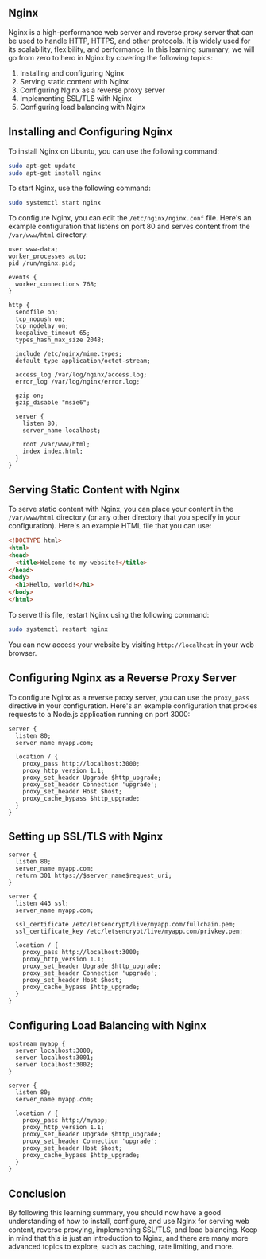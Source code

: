 ## Nginx

Nginx is a high-performance web server and reverse proxy server that can be used to handle HTTP, HTTPS, and other protocols. It is widely used for its scalability, flexibility, and performance. In this learning summary, we will go from zero to hero in Nginx by covering the following topics:

1. Installing and configuring Nginx
2. Serving static content with Nginx
3. Configuring Nginx as a reverse proxy server
4. Implementing SSL/TLS with Nginx
5. Configuring load balancing with Nginx

## Installing and Configuring Nginx

To install Nginx on Ubuntu, you can use the following command:

```bash
sudo apt-get update
sudo apt-get install nginx
```

To start Nginx, use the following command:

```bash
sudo systemctl start nginx
```

To configure Nginx, you can edit the `/etc/nginx/nginx.conf` file. Here's an example configuration that listens on port 80 and serves content from the `/var/www/html` directory:

```nginx
user www-data;
worker_processes auto;
pid /run/nginx.pid;

events {
  worker_connections 768;
}

http {
  sendfile on;
  tcp_nopush on;
  tcp_nodelay on;
  keepalive_timeout 65;
  types_hash_max_size 2048;

  include /etc/nginx/mime.types;
  default_type application/octet-stream;

  access_log /var/log/nginx/access.log;
  error_log /var/log/nginx/error.log;

  gzip on;
  gzip_disable "msie6";

  server {
    listen 80;
    server_name localhost;

    root /var/www/html;
    index index.html;
  }
}
```

## Serving Static Content with Nginx

To serve static content with Nginx, you can place your content in the `/var/www/html` directory (or any other directory that you specify in your configuration). Here's an example HTML file that you can use:

```html
<!DOCTYPE html>
<html>
<head>
  <title>Welcome to my website!</title>
</head>
<body>
  <h1>Hello, world!</h1>
</body>
</html>
```

To serve this file, restart Nginx using the following command:

```bash
sudo systemctl restart nginx
```

You can now access your website by visiting `http://localhost` in your web browser.

## Configuring Nginx as a Reverse Proxy Server

To configure Nginx as a reverse proxy server, you can use the `proxy_pass` directive in your configuration. Here's an example configuration that proxies requests to a Node.js application running on port 3000:

```nginx
server {
  listen 80;
  server_name myapp.com;

  location / {
    proxy_pass http://localhost:3000;
    proxy_http_version 1.1;
    proxy_set_header Upgrade $http_upgrade;
    proxy_set_header Connection 'upgrade';
    proxy_set_header Host $host;
    proxy_cache_bypass $http_upgrade;
  }
}
```

## Setting up SSL/TLS with Nginx

```nginx
server {
  listen 80;
  server_name myapp.com;
  return 301 https://$server_name$request_uri;
}

server {
  listen 443 ssl;
  server_name myapp.com;

  ssl_certificate /etc/letsencrypt/live/myapp.com/fullchain.pem;
  ssl_certificate_key /etc/letsencrypt/live/myapp.com/privkey.pem;

  location / {
    proxy_pass http://localhost:3000;
    proxy_http_version 1.1;
    proxy_set_header Upgrade $http_upgrade;
    proxy_set_header Connection 'upgrade';
    proxy_set_header Host $host;
    proxy_cache_bypass $http_upgrade;
  }
}
```

## Configuring Load Balancing with Nginx

```nginx
upstream myapp {
  server localhost:3000;
  server localhost:3001;
  server localhost:3002;
}

server {
  listen 80;
  server_name myapp.com;

  location / {
    proxy_pass http://myapp;
    proxy_http_version 1.1;
    proxy_set_header Upgrade $http_upgrade;
    proxy_set_header Connection 'upgrade';
    proxy_set_header Host $host;
    proxy_cache_bypass $http_upgrade;
  }
}
```

## Conclusion

By following this learning summary, you should now have a good understanding of how to install, configure, and use Nginx for serving web content, reverse proxying, implementing SSL/TLS, and load balancing. Keep in mind that this is just an introduction to Nginx, and there are many more advanced topics to explore, such as caching, rate limiting, and more.